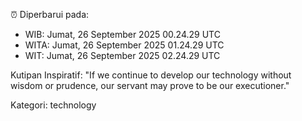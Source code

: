 ⏰ Diperbarui pada:
- WIB: Jumat, 26 September 2025 00.24.29 UTC
- WITA: Jumat, 26 September 2025 01.24.29 UTC
- WIT: Jumat, 26 September 2025 02.24.29 UTC

Kutipan Inspiratif:
"If we continue to develop our technology without wisdom or prudence, our servant may prove to be our executioner."


Kategori: technology

